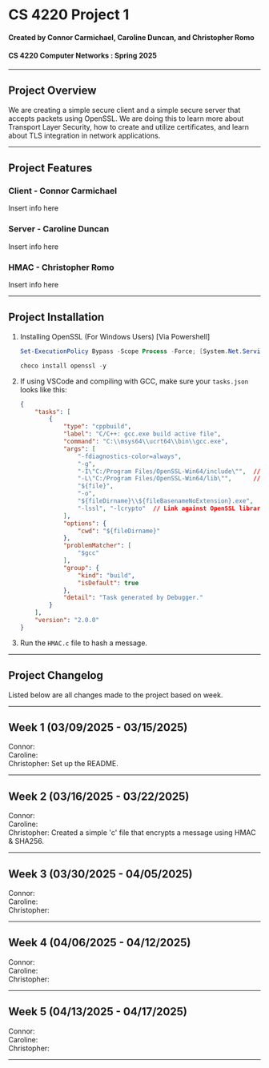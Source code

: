 # CS 4220 Project 1

#### Created by Connor Carmichael, Caroline Duncan, and Christopher Romo

#### CS 4220 Computer Networks : Spring 2025

---

## Project Overview

We are creating a simple secure client and a simple secure server that accepts packets using OpenSSL. We are doing this to learn more about Transport Layer Security, how to create and utilize certificates, and learn about TLS integration in network applications.

---

## Project Features

### Client - Connor Carmichael

Insert info here

### Server - Caroline Duncan

Insert info here

### HMAC - Christopher Romo

Insert info here

---

## Project Installation

1. Installing OpenSSL (For Windows Users) [Via Powershell]

   ```Powershell
   Set-ExecutionPolicy Bypass -Scope Process -Force; [System.Net.ServicePointManager]::SecurityProtocol = [System.Net.ServicePointManager]::SecurityProtocol -bor 3072; iex ((New-Object System.Net.WebClient).DownloadString('https://community.chocolatey.org/install.ps1'))
   ```

   ```Powershell
   choco install openssl -y
   ```

2. If using VSCode and compiling with GCC, make sure your `tasks.json` looks like this:
   ```JSON
   {
       "tasks": [
           {
               "type": "cppbuild",
               "label": "C/C++: gcc.exe build active file",
               "command": "C:\\msys64\\ucrt64\\bin\\gcc.exe",
               "args": [
                   "-fdiagnostics-color=always",
                   "-g",
                   "-I\"C:/Program Files/OpenSSL-Win64/include\"",  // Include path for OpenSSL
                   "-L\"C:/Program Files/OpenSSL-Win64/lib\"",      // Library path for OpenSSL
                   "${file}",
                   "-o",
                   "${fileDirname}\\${fileBasenameNoExtension}.exe",
                   "-lssl", "-lcrypto"  // Link against OpenSSL libraries
               ],
               "options": {
                   "cwd": "${fileDirname}"
               },
               "problemMatcher": [
                   "$gcc"
               ],
               "group": {
                   "kind": "build",
                   "isDefault": true
               },
               "detail": "Task generated by Debugger."
           }
       ],
       "version": "2.0.0"
   }
   ```
3. Run the `HMAC.c` file to hash a message.

---

## Project Changelog

Listed below are all changes made to the project based on week.

---

## Week 1 (03/09/2025 - 03/15/2025)

Connor:\
Caroline:\
Christopher: Set up the README.

---

## Week 2 (03/16/2025 - 03/22/2025)

Connor:\
Caroline:\
Christopher: Created a simple 'c' file that encrypts a message using HMAC & SHA256.

---

## Week 3 (03/30/2025 - 04/05/2025)

Connor:\
Caroline:\
Christopher:

---

## Week 4 (04/06/2025 - 04/12/2025)

Connor:\
Caroline:\
Christopher:

---

## Week 5 (04/13/2025 - 04/17/2025)

Connor:\
Caroline:\
Christopher:

---
